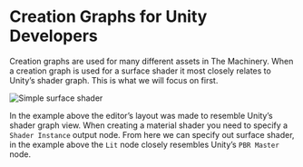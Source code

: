# Creation Graphs for Unity Developers

Creation graphs are used for many different assets in The Machinery. When a creation graph is used for a surface shader it most closely relates to Unity’s shader graph. This is what we will focus on first.

![Simple surface shader](https://paper-attachments.dropbox.com/s_04714ABB7614AA7E464946A69D4D155B5E36439454460DD779DF6945F603E630_1626601618396_image.png)


In the example above the editor’s layout was made to resemble Unity’s shader graph view. When creating a material shader you need to specify a `Shader Instance` output node. From here we can specify out surface shader, in the example above the `Lit` node closely resembles Unity’s `PBR Master` node.